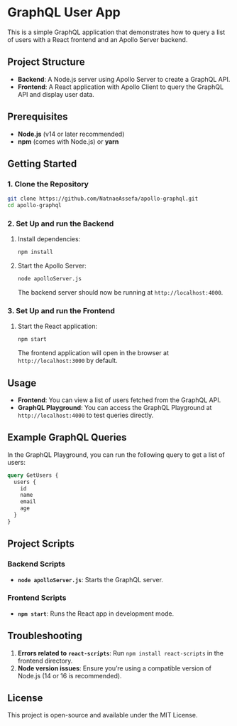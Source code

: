 # GraphQL User App

This is a simple GraphQL application that demonstrates how to query a list of users with a React frontend and an Apollo Server backend.

## Project Structure

- **Backend**: A Node.js server using Apollo Server to create a GraphQL API.
- **Frontend**: A React application with Apollo Client to query the GraphQL API and display user data.

## Prerequisites

- **Node.js** (v14 or later recommended)
- **npm** (comes with Node.js) or **yarn**

## Getting Started

### 1. Clone the Repository

```bash
git clone https://github.com/NatnaeAssefa/apollo-graphql.git
cd apollo-graphql
```

### 2. Set Up and run the Backend

1. Install dependencies:

   ```bash
   npm install
   ```

3. Start the Apollo Server:

   ```bash
   node apolloServer.js
   ```

   The backend server should now be running at `http://localhost:4000`.

### 3. Set Up and run the Frontend

1. Start the React application:

   ```bash
   npm start
   ```

   The frontend application will open in the browser at `http://localhost:3000` by default.

## Usage

- **Frontend**: You can view a list of users fetched from the GraphQL API.
- **GraphQL Playground**: You can access the GraphQL Playground at `http://localhost:4000` to test queries directly.

## Example GraphQL Queries

In the GraphQL Playground, you can run the following query to get a list of users:

```graphql
query GetUsers {
  users {
    id
    name
    email
    age
  }
}
```

## Project Scripts

### Backend Scripts

- **`node apolloServer.js`**: Starts the GraphQL server.

### Frontend Scripts

- **`npm start`**: Runs the React app in development mode.

## Troubleshooting

1. **Errors related to `react-scripts`**: Run `npm install react-scripts` in the frontend directory.
2. **Node version issues**: Ensure you’re using a compatible version of Node.js (14 or 16 is recommended).

## License

This project is open-source and available under the MIT License.
